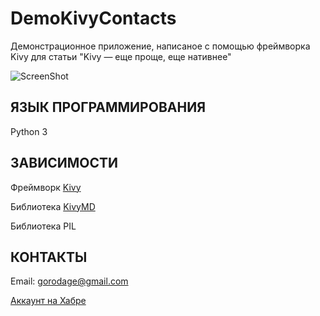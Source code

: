 DemoKivyContacts
================

Демонстрационное приложение, написаное с помощью фреймворка Kivy для статьи "Kivy — еще проще, еще нативнее"

![ScreenShot](https://raw.githubusercontent.com/HeaTTheatR/DemoKivyContacts/master/data/images/screenshoots/previous.png)

ЯЗЫК ПРОГРАММИРОВАНИЯ
---------------------
Python 3

ЗАВИСИМОСТИ
-----------
Фреймворк [Kivy](http://kivy.org)

Библиотека [KivyMD](https://gitlab.com/kivymd/KivyMD)

Библиотека PIL

КОНТАКТЫ
--------
Email: gorodage@gmail.com

[Аккаунт на Хабре](https://habrahabr.ru/users/heattheatr/)
